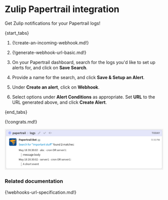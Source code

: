 # Zulip Papertrail integration

Get Zulip notifications for your Papertrail logs!

{start_tabs}

1. {!create-an-incoming-webhook.md!}

1. {!generate-webhook-url-basic.md!}

1. On your Papertrail dashboard, search for the logs you'd like to set
   up alerts for, and click on **Save Search**.

1. Provide a name for the search, and click **Save & Setup an Alert**.

1. Under **Create an alert**, click on **Webhook**.

1. Select options under **Alert Conditions** as appropriate. Set **URL**
   to the URL generated above, and click **Create Alert**.

{end_tabs}

{!congrats.md!}

![](/static/images/integrations/papertrail/001.png)

### Related documentation

{!webhooks-url-specification.md!}
